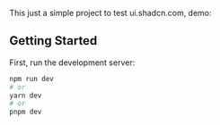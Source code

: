 This just a simple project to test ui.shadcn.com, demo: 

## Getting Started

First, run the development server:

```bash
npm run dev
# or
yarn dev
# or
pnpm dev
```
